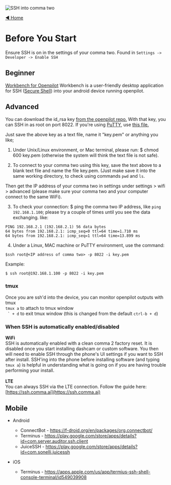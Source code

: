 ![SSH into comma two](https://user-images.githubusercontent.com/37757984/82586797-0496cc00-9b4d-11ea-9e98-48d193cf38ff.jpg)

[◄ Home](https://github.com/commaai/openpilot/wiki)

# Before You Start
Ensure SSH is on in the settings of your comma two. Found in `Settings -> Developer -> Enable SSH`

## Beginner
[Workbench for Openpilot](https://github.com/jfrux/workbench#getting-started)
Workbench is a user-friendly desktop application for SSH ([Secure Shell](https://en.wikipedia.org/wiki/Secure_Shell)) into your android device running openpilot.
 

## Advanced
You can download the id_rsa key [from the openpilot repo.](https://github.com/commaai/openpilot/blob/master/tools/ssh/key/id_rsa) With that key, you can SSH in as root on port 8022. If you're using [PuTTY](https://en.m.wikipedia.org/wiki/PuTTY), use [this file.](https://github.com/commaai/openpilot/blob/master/tools/ssh/key/id_rsa.ppk)

Just save the above key as a text file, name it "key.pem" or anything you like;

1) Under Unix/Linux environment, or Mac terminal, please run: $ chmod 600 key.pem (otherwise the system will think the text file is not safe).

2) To connect to your comma two using this key, save the text above to a blank text file and name the file key.pem. (Just make save it into the same working directory, to check using commands `pwd` and `ls`.

Then get the IP address of your comma two in settings under settings > wifi > advanced (please make sure your comma two and your computer connect to the same WiFi).

3) To check your connection: $ ping the comma two IP address, like `ping 192.168.1.100`; please try a couple of times until you see the data exchanging. like: 
```
PING 192.168.2.1 (192.168.2.1) 56 data bytes 
64 bytes from 192.168.2.1: icmp_seq=0 ttl=64 time=1.710 ms
64 bytes from 192.168.2.1: icmp_seq=1 ttl=64 time=13.899 ms
```

4) Under a Linux, MAC machine or PuTTY environment, use the command:

```
$ssh root@<IP address of comma two> -p 8022 -i key.pem
```

Example:
```
$ ssh root@192.168.1.100 -p 8022 -i key.pem
```

### tmux
Once you are ssh'd into the device, you can monitor openpilot outputs with tmux\
`tmux a` to attach to tmux window\
`` ` + d`` to exit tmux window (this is changed from the default `ctrl-b + d`)

### When SSH is automatically enabled/disabled
**WiFi**\
SSH is automatically enabled with a clean comma 2 factory reset. It is disabled once you start installing dashcam or custom software. You then will need to enable SSH through the phone's UI settings if you want to SSH after install. SSH'ing into the phone before installing software (and typing `tmux a`) is helpful in understanding what is going on if you are having trouble performing your install.\
\
**LTE**\
You can always SSH via the LTE connection. Follow the guide here: [https://ssh.comma.ai](https://ssh.comma.ai)

## Mobile

* Android
  * ConnectBot - https://f-droid.org/en/packages/org.connectbot/
  * Terminus - https://play.google.com/store/apps/details?id=com.server.auditor.ssh.client
  * JuiceSSH - https://play.google.com/store/apps/details?id=com.sonelli.juicessh

* iOS
  * Terminus - https://apps.apple.com/us/app/termius-ssh-shell-console-terminal/id549039908